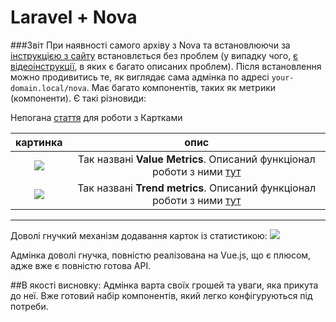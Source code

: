 # Laravel + Nova
###Звіт
При наявності самого архіву з Nova та встановлюючи за [інструкцією з сайту](https://nova.laravel.com/docs/2.0/installation.html) встановлється без проблем (у випадку чого, [є відеоінструкції](https://www.youtube.com/watch?v=52jZ4Foh1EY), в яких є багато описаних проблем). 
Після встановлення можно продивитись те, як виглядає сама адмінка по адресі `your-domain.local/nova`.
Має багато компонентів, таких як метрики (компоненти). 
Є такі різновиди:

Непогана [стаття](https://medium.com/dot-intern/create-charts-using-laravel-nova-metrics-4609ea92ff1c) для роботи з  Картками

|   картинка | опис  |
| :------------: | :------------: |
|  ![](https://nova.laravel.com/docs/assets/img/value.31ea6fa4.png) |  Так названі **Value Metrics**. Описаний функціонал роботи з ними [тут](https://nova.laravel.com/docs/2.0/metrics/defining-metrics.html#value-metrics) |
|  ![](https://nova.laravel.com/docs/assets/img/trend.b5ac996d.png) |  Так названі **Trend metrics**. Описаний функціонал роботи з ними [тут](https://nova.laravel.com/docs/2.0/metrics/defining-metrics.html#trend-metrics)  |

------

Доволі гнучкий механізм додавання карток із статистикою: ![](http://i.imgur.com/DuOTMNx.png)

Адмінка доволі гнучка, повністю реалізована на Vue.js, що є плюсом, адже вже є повністю готова API.

##В якості висновку: 
Адмінка варта своїх грошей та уваги, яка прикута до неї. Вже готовий набір компонентів, який легко конфігуруються під потреби.




